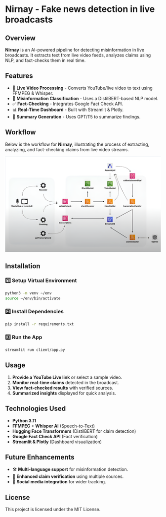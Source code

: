 # Nirnay - Fake news detection in live broadcasts

## Overview
**Nirnay** is an AI-powered pipeline for detecting misinformation in live broadcasts. It extracts text from live video feeds, analyzes claims using NLP, and fact-checks them in real time.

## Features
- 🎥 **Live Video Processing** - Converts YouTube/live video to text using FFMPEG & Whisper.
- 🔎 **Misinformation Classification** - Uses a DistilBERT-based NLP model.
- ✅ **Fact-Checking** - Integrates Google Fact Check API.
- 📊 **Real-Time Dashboard** - Built with Streamlit & Plotly.
- 📝 **Summary Generation** - Uses GPT/T5 to summarize findings.

## Workflow

Below is the workflow for **Nirnay**, illustrating the process of extracting, analyzing, and fact-checking claims from live video streams.

![Workflow](Assets/workflow.png)

## Installation

### 1️⃣ Setup Virtual Environment

```sh
python3 -m venv ~/env
source ~/env/bin/activate
```
### 2️⃣ Install Dependencies
```sh
pip install -r requirements.txt
```
### 3️⃣ Run the App
```sh
streamlit run client/app.py
```

## Usage
1. **Provide a YouTube Live link** or select a sample video.
2. **Monitor real-time claims** detected in the broadcast.
3. **View fact-checked results** with verified sources.
4. **Summarized insights** displayed for quick analysis.

## Technologies Used
- **Python 3.11**
- **FFMPEG + Whisper AI** (Speech-to-Text)
- **Hugging Face Transformers** (DistilBERT for claim detection)
- **Google Fact Check API** (Fact verification)
- **Streamlit & Plotly** (Dashboard visualization)

## Future Enhancements
- 🛠️ **Multi-language support** for misinformation detection.
- 🚀 **Enhanced claim verification** using multiple sources.
- 📡 **Social media integration** for wider tracking.

## License
This project is licensed under the MIT License.
